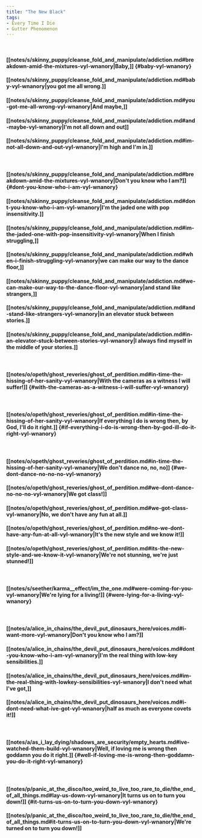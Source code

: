 ```yaml
---
title: "The New Black"
tags:
- Every Time I Die
- Gutter Phenomenon
---
```

&nbsp;
#### [[notes/s/skinny_puppy/cleanse_fold_and_manipulate/addiction.md#breakdown-amid-the-mixtures-vyl-wnanory|Baby,]] {#baby-vyl-wnanory}
#### [[notes/s/skinny_puppy/cleanse_fold_and_manipulate/addiction.md#baby-vyl-wnanory|you got me all wrong.]]
#### [[notes/s/skinny_puppy/cleanse_fold_and_manipulate/addiction.md#you-got-me-all-wrong-vyl-wnanory|And maybe,]]
#### [[notes/s/skinny_puppy/cleanse_fold_and_manipulate/addiction.md#and-maybe-vyl-wnanory|I'm not all down and out]]
#### [[notes/s/skinny_puppy/cleanse_fold_and_manipulate/addiction.md#im-not-all-down-and-out-vyl-wnanory|I'm high and I'm in.]]
&nbsp;
#### [[notes/s/skinny_puppy/cleanse_fold_and_manipulate/addiction.md#breakdown-amid-the-mixtures-vyl-wnanory|Don't you know who I am?]] {#dont-you-know-who-i-am-vyl-wnanory}
#### [[notes/s/skinny_puppy/cleanse_fold_and_manipulate/addiction.md#dont-you-know-who-i-am-vyl-wnanory|I'm the jaded one with pop insensitivity.]]
#### [[notes/s/skinny_puppy/cleanse_fold_and_manipulate/addiction.md#im-the-jaded-one-with-pop-insensitivity-vyl-wnanory|When I finish struggling,]]
#### [[notes/s/skinny_puppy/cleanse_fold_and_manipulate/addiction.md#when-i-finish-struggling-vyl-wnanory|we can make our way to the dance floor,]]
#### [[notes/s/skinny_puppy/cleanse_fold_and_manipulate/addiction.md#we-can-make-our-way-to-the-dance-floor-vyl-wnanory|and stand like strangers,]]
#### [[notes/s/skinny_puppy/cleanse_fold_and_manipulate/addiction.md#and-stand-like-strangers-vyl-wnanory|in an elevator stuck between stories.]]
#### [[notes/s/skinny_puppy/cleanse_fold_and_manipulate/addiction.md#in-an-elevator-stuck-between-stories-vyl-wnanory|I always find myself in the middle of your stories.]]
&nbsp;
#### [[notes/o/opeth/ghost_reveries/ghost_of_perdition.md#in-time-the-hissing-of-her-sanity-vyl-wnanory|With the cameras as a witness I will suffer!]] {#with-the-cameras-as-a-witness-i-will-suffer-vyl-wnanory}
&nbsp;
#### [[notes/o/opeth/ghost_reveries/ghost_of_perdition.md#in-time-the-hissing-of-her-sanity-vyl-wnanory|If everything I do is wrong then, by God, I'll do it right.]] {#if-everything-i-do-is-wrong-then-by-god-ill-do-it-right-vyl-wnanory}
&nbsp;
#### [[notes/o/opeth/ghost_reveries/ghost_of_perdition.md#in-time-the-hissing-of-her-sanity-vyl-wnanory|We don't dance no, no, no]] {#we-dont-dance-no-no-no-vyl-wnanory}
#### [[notes/o/opeth/ghost_reveries/ghost_of_perdition.md#we-dont-dance-no-no-no-vyl-wnanory|We got class!]]
#### [[notes/o/opeth/ghost_reveries/ghost_of_perdition.md#we-got-class-vyl-wnanory|No, we don't have any fun at all.]]
#### [[notes/o/opeth/ghost_reveries/ghost_of_perdition.md#no-we-dont-have-any-fun-at-all-vyl-wnanory|It's the new style and we know it!]]
#### [[notes/o/opeth/ghost_reveries/ghost_of_perdition.md#its-the-new-style-and-we-know-it-vyl-wnanory|We're not stunning, we're just stunned!]]
&nbsp;
#### [[notes/s/seether/karma__effect/im_the_one.md#were-coming-for-you-vyl-wnanory|We're lying for a living!]] {#were-lying-for-a-living-vyl-wnanory}
&nbsp;
#### [[notes/a/alice_in_chains/the_devil_put_dinosaurs_here/voices.md#i-want-more-vyl-wnanory|Don't you know who I am?]]
#### [[notes/a/alice_in_chains/the_devil_put_dinosaurs_here/voices.md#dont-you-know-who-i-am-vyl-wnanory|I'm the real thing with low-key sensibilities.]]
#### [[notes/a/alice_in_chains/the_devil_put_dinosaurs_here/voices.md#im-the-real-thing-with-lowkey-sensibilities-vyl-wnanory|I don't need what I've got,]]
#### [[notes/a/alice_in_chains/the_devil_put_dinosaurs_here/voices.md#i-dont-need-what-ive-got-vyl-wnanory|half as much as everyone covets it!]]
&nbsp;
#### [[notes/a/as_i_lay_dying/shadows_are_security/empty_hearts.md#ive-watched-them-build-vyl-wnanory|Well, if loving me is wrong then goddamn you do it right.]] {#well-if-loving-me-is-wrong-then-goddamn-you-do-it-right-vyl-wnanory}
&nbsp;
#### [[notes/p/panic_at_the_disco/too_weird_to_live_too_rare_to_die/the_end_of_all_things.md#lay-us-down-vyl-wnanory|It turns us on to turn you down!]] {#it-turns-us-on-to-turn-you-down-vyl-wnanory}
#### [[notes/p/panic_at_the_disco/too_weird_to_live_too_rare_to_die/the_end_of_all_things.md#it-turns-us-on-to-turn-you-down-vyl-wnanory|We're turned on to turn you down!]]
